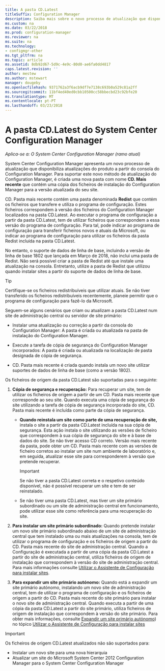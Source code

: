 ```yaml
---
title: A pasta CD.Latest
titleSuffix: Configuration Manager
description: Saiba mais sobre o novo processo de atualização que disponibiliza atualizações do produto a partir do consola do Configuration Manager.
ms.custom: na
ms.date: 03/22/2018
ms.prod: configuration-manager
ms.reviewer: na
ms.suite: na
ms.technology:
- configmgr-other
ms.tgt_pltfrm: na
ms.topic: article
ms.assetid: 8db92d67-5d9c-4e9c-80d0-ae6fa0dd4817
caps.latest.revision: ''
author: mestew
ms.author: mstewart
manager: dougeby
ms.openlocfilehash: 9371762a3f6acb9df7e7138c693b0a529c81a2ff
ms.sourcegitcommit: 11bf4ed40ed0cbb10500cc58bbecbd23c92bfe20
ms.translationtype: MT
ms.contentlocale: pt-PT
ms.lasthandoff: 03/23/2018
---
```

# <a name="the-cdlatest-folder-for-system-center-configuration-manager"></a>A pasta CD.Latest do System Center Configuration Manager

*Aplica-se a: O System Center Configuration Manager (ramo atual)*

System Center Configuration Manager apresenta um novo processo de atualização que disponibiliza atualizações do produto a partir do consola do Configuration Manager. Para suportar este novo método de atualização do Configuration Manager, é criada uma nova pasta com nome **CD. Mais recente** que contém uma cópia dos ficheiros de instalação do Configuration Manager para a versão atualizada do seu site.  

CD. Pasta mais recente contém uma pasta denominada **Redist** que contém os ficheiros que transfere e utiliza o programa de configuração. Estes ficheiros correspondem à versão dos ficheiros do Configuration Manager localizados na pasta CD.Latest. Ao executar o programa de configuração a partir da pasta CD.Latest, tem de utilizar ficheiros que correspondem a essa versão do programa de configuração. Para tal, pode indicar ao programa de configuração para transferir ficheiros novos e atuais da Microsoft, ou indicar ao programa de configuração para utilizar os ficheiros da pasta Redist incluída na pasta CD.Latest.

No entanto, o suporte de dados de linha de base, incluindo a versão de linha de base 1802 que lançada em Março de 2018, não inclui uma pasta de Redist. Não será possível criar a pasta de Redist até que instale uma atualização na consola. Entretanto, utilize a pasta de Redist que utilizou quando instalar sites a partir do suporte de dados de linha de base.  

> [!TIP]
> Certifique-se os ficheiros redistribuíveis que utilizar atuais. Se não tiver transferido os ficheiros redistribuíveis recentemente, planeie permitir que o programa de configuração para fazê-lo da Microsoft.   

 Seguem-se alguns cenários que criam ou atualizam a pasta CD.Latest num site de administração central ou servidor de site primário:  

-   Instalar uma atualização ou correção a partir da consola do Configuration Manager: A pasta é criada ou atualizada na pasta de instalação do Configuration Manager.  

-   Execute a tarefa de cópia de segurança do Configuration Manager incorporados: A pasta é criada ou atualizada na localização de pasta designada de cópia de segurança.  

-  CD. Pasta mais recente é criada quando instala um novo site utilizar suportes de dados de linha de base (como a versão 1802).

Os ficheiros de origem da pasta CD.Latest são suportadas para o seguinte:  

1.  **Cópia de segurança e recuperação:** Para recuperar um site, tem de utilizar os ficheiros de origem a partir de um CD. Pasta mais recente que corresponde ao seu site. Quando executa uma cópia de segurança do site utilizando a tarefa de cópia de segurança incorporada do site, CD. Pasta mais recente é incluída como parte da cópia de segurança.

    -   **Quando reinstala um site como parte de uma recuperação de site,** instala o site a partir da pasta CD.Latest incluída na sua cópia de segurança. Esta ação instala o site utilizando as versões de ficheiro que correspondem à sua cópia de segurança do site e à base de dados do site.  Se não tiver acesso CD correto. Versão mais recente da pasta, pode obter um CD. Pasta mais recente com as versões de ficheiro corretos ao instalar um site num ambiente de laboratório e, em seguida, atualizar esse site para corresponderem à versão que pretende recuperar.

        > [!IMPORTANT]  
        >  Se não tiver a pasta CD.Latest correta e o respetivo conteúdo disponível, não é possível recuperar um site e tem de ser reinstalado.  

    -   Se não tiver uma pasta CD.Latest, mas tiver um site primário subordinado ou um site de administração central em funcionamento, pode utilizar esse site como referência para uma recuperação do site.  

2.  **Para instalar um site primário subordinado:** Quando pretende instalar um novo site primário subordinado abaixo de um site de administração central que tem instalado uma ou mais atualizações na consola, tem de utilizar o programa de configuração e os ficheiros de origem a partir do CD. Pasta mais recente do site de administração central. Quando a Configuração é executada a partir de uma cópia da pasta CD.Latest a partir do site de administração central, utiliza ficheiros de origem de instalação que correspondem à versão do site de administração central. Para mais informações consulte [Utilizar o Assistente de Configuração para instalar sites](../../../core/servers/deploy/install/use-the-setup-wizard-to-install-sites.md).  

3.  **Para expandir um site primário autónomo:** Quando está a expandir um site primário autónomo, instalando um novo site de administração central, tem de utilizar o programa de configuração e os ficheiros de origem a partir do CD. Pasta mais recente do site primário para instalar o novo site de administração central. Quando executa a partir de uma cópia da pasta CD.Latest a partir do site primário, utiliza ficheiros de origem de instalação que correspondem à versão do site primário. Para obter mais informações, consulte [Expandir um site primário autónomo](../../../core/servers/deploy/install/use-the-setup-wizard-to-install-sites.md#bkmk_expand)) no tópico [Utilizar o Assistente de Configuração para instalar sites](../../../core/servers/deploy/install/use-the-setup-wizard-to-install-sites.md)

> [!IMPORTANT]  
>  Os ficheiros de origem CD.Latest atualizados não são suportados para:  
>   
>  -   Instalar um novo site para uma nova hierarquia  
>  -   Atualizar um site do Microsoft System Center 2012 Configuration Manager para o System Center Configuration Manager
